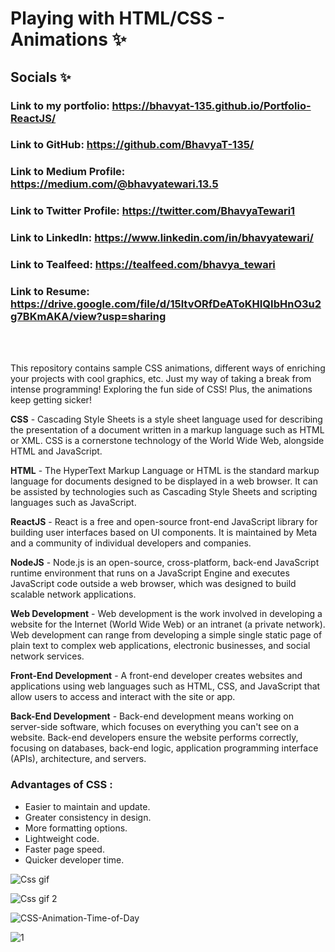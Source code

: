# Playing with HTML/CSS - Animations ✨
## Socials ✨
### Link to my portfolio: https://bhavyat-135.github.io/Portfolio-ReactJS/
### Link to GitHub: https://github.com/BhavyaT-135/
### Link to Medium Profile: https://medium.com/@bhavyatewari.13.5
### Link to Twitter Profile: https://twitter.com/BhavyaTewari1
### Link to LinkedIn: https://www.linkedin.com/in/bhavyatewari/
### Link to Tealfeed: https://tealfeed.com/bhavya_tewari
### Link to Resume: https://drive.google.com/file/d/15ltvORfDeAToKHIQIbHnO3u2g7BKmAKA/view?usp=sharing
<br></br>

This repository contains sample CSS animations, different ways of enriching your projects with cool graphics, etc. Just my way of taking a break from intense programming! Exploring the fun side of CSS! Plus, the animations keep getting sicker!

**CSS** - Cascading Style Sheets is a style sheet language used for describing the presentation of a document written in a markup language such as HTML or XML. CSS is a cornerstone technology of the World Wide Web, alongside HTML and JavaScript.

**HTML** - The HyperText Markup Language or HTML is the standard markup language for documents designed to be displayed in a web browser. It can be assisted by technologies such as Cascading Style Sheets and scripting languages such as JavaScript.

**ReactJS** - React is a free and open-source front-end JavaScript library for building user interfaces based on UI components. It is maintained by Meta and a community of individual developers and companies.

**NodeJS** - Node.js is an open-source, cross-platform, back-end JavaScript runtime environment that runs on a JavaScript Engine and executes JavaScript code outside a web browser, which was designed to build scalable network applications.

**Web Development** - Web development is the work involved in developing a website for the Internet (World Wide Web) or an intranet (a private network). Web development can range from developing a simple single static page of plain text to complex web applications, electronic businesses, and social network services.

**Front-End Development** - A front-end developer creates websites and applications using web languages such as HTML, CSS, and JavaScript that allow users to access and interact with the site or app.

**Back-End Development** -  Back-end development means working on server-side software, which focuses on everything you can't see on a website. Back-end developers ensure the website performs correctly, focusing on databases, back-end logic, application programming interface (APIs), architecture, and servers.

### Advantages of CSS :
- Easier to maintain and update.
- Greater consistency in design.
- More formatting options.
- Lightweight code.
- Faster page speed.
- Quicker developer time.

![Css gif](https://user-images.githubusercontent.com/55613637/185463048-600999ad-7d2d-41d5-a9eb-42b560e26b3c.gif)

![Css gif 2](https://blog.stackfindover.com/wp-content/uploads/2021/09/Pure-CSS-Submarine-Animation.gif)

![CSS-Animation-Time-of-Day](https://user-images.githubusercontent.com/55613637/200576944-34d8b76d-aa7f-4df6-8fb7-d0460f2f1387.gif)

![1](https://user-images.githubusercontent.com/55613637/200907382-a972696a-2b4f-4af1-a18c-4d02b835f791.gif)

